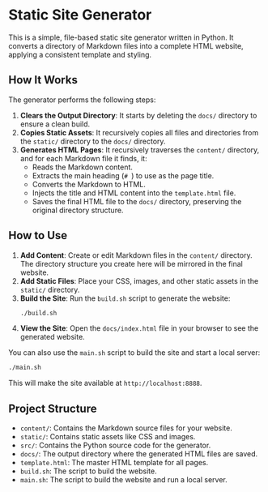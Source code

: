 # Static Site Generator

This is a simple, file-based static site generator written in Python. It converts a directory of Markdown files into a complete HTML website, applying a consistent template and styling.

## How It Works

The generator performs the following steps:
1.  **Clears the Output Directory**: It starts by deleting the `docs/` directory to ensure a clean build.
2.  **Copies Static Assets**: It recursively copies all files and directories from the `static/` directory to the `docs/` directory.
3.  **Generates HTML Pages**: It recursively traverses the `content/` directory, and for each Markdown file it finds, it:
    *   Reads the Markdown content.
    *   Extracts the main heading (`# `) to use as the page title.
    *   Converts the Markdown to HTML.
    *   Injects the title and HTML content into the `template.html` file.
    *   Saves the final HTML file to the `docs/` directory, preserving the original directory structure.

## How to Use

1.  **Add Content**: Create or edit Markdown files in the `content/` directory. The directory structure you create here will be mirrored in the final website.
2.  **Add Static Files**: Place your CSS, images, and other static assets in the `static/` directory.
3.  **Build the Site**: Run the `build.sh` script to generate the website:
    ```bash
    ./build.sh
    ```
4.  **View the Site**: Open the `docs/index.html` file in your browser to see the generated website.

You can also use the `main.sh` script to build the site and start a local server:
```bash
./main.sh
```
This will make the site available at `http://localhost:8888`.

## Project Structure

-   `content/`: Contains the Markdown source files for your website.
-   `static/`: Contains static assets like CSS and images.
-   `src/`: Contains the Python source code for the generator.
-   `docs/`: The output directory where the generated HTML files are saved.
-   `template.html`: The master HTML template for all pages.
-   `build.sh`: The script to build the website.
-   `main.sh`: The script to build the website and run a local server.

